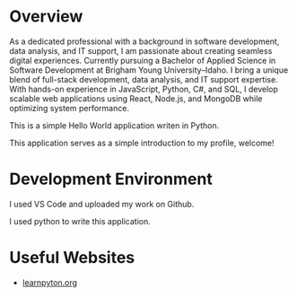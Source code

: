 # Overview

As a dedicated professional with a background in software development, data analysis, and IT support, I am passionate about creating seamless digital experiences. Currently pursuing a Bachelor of Applied Science in Software Development at Brigham Young University–Idaho. I bring a unique blend of full-stack development, data analysis, and IT support expertise. With hands-on experience in JavaScript, Python, C#, and SQL, I develop scalable web applications using React, Node.js, and MongoDB while optimizing system performance.

This is a simple Hello World application writen in Python.

This application serves as a simple introduction to my profile, welcome!

# Development Environment

I used VS Code and uploaded my work on Github. 

I used python to write this application.

# Useful Websites

* [learnpyton.org](https://www.learnpython.org/en/Hello,_World!)
